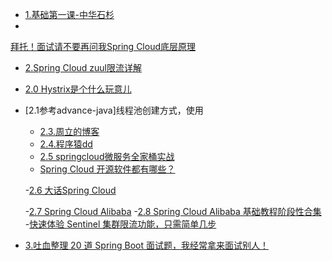 - [1.基础第一课-中华石杉](https://mp.weixin.qq.com/s/mOk0KuEWQUiugyRA3-FXwg)
- 
 [拜托！面试请不要再问我Spring Cloud底层原理](https://mp.weixin.qq.com/s/FQQdFlf5LJee6rL4pk2ofA)

- [2.Spring Cloud zuul限流详解](http://www.itmuch.com/spring-cloud-sum/spring-cloud-ratelimit/) 
- [2.0 Hystrix是个什么玩意儿](https://mp.weixin.qq.com/s/XAdvLVPrGjJayW7yPjtr3g)

- [2.1参考advance-java]线程池创建方式，使用

    - [2.3.周立的博客](http://www.itmuch.com/spring-cloud/finchley-1/)
    - [2.4.程序猿dd](http://blog.didispace.com/)
    - [2.5 springcloud微服务全家桶实战](https://www.jianshu.com/p/b8b230d0ef98)
    - [Spring Cloud 开源软件都有哪些？](http://www.ityouknow.com/springcloud/2018/08/06/spring-cloud-open-source.html)
   
    -[2.6 大话Spring Cloud](http://www.ityouknow.com/springcloud/2017/05/01/simple-springcloud.html)

    -[2.7 Spring Cloud Alibaba](https://github.com/spring-cloud-incubator/spring-cloud-alibaba/blob/master/README-zh.md)
    -[2.8 Spring Cloud Alibaba 基础教程阶段性合集](https://mp.weixin.qq.com/s/KCFZX6PXcS82koGZ5taKEg)
    -[快速体验 Sentinel 集群限流功能，只需简单几步](https://mp.weixin.qq.com/s/pL3XD1_EKPBF-j3hnJ7Vlw)
- [3.吐血整理 20 道 Spring Boot 面试题，我经常拿来面试别人！](https://zhuanlan.zhihu.com/p/47162611)